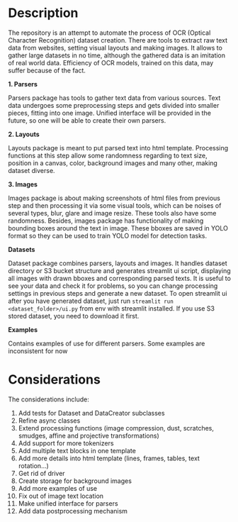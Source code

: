 # Description
The repository is an attempt to automate the process of OCR (Optical Character Recognition) dataset creation. There are tools to extract raw text data from websites, setting visual layouts and making images. It allows to gather large datasets in no time, although the gathered data is an imitation of real world data. Efficiency of OCR models, trained on this data, may suffer because of the fact.

__1. Parsers__

Parsers package has tools to gather text data from various sources. Text data undergoes some preprocessing steps and gets divided into smaller pieces, fitting into one image. Unified interface will be provided in the future, so one will be able to create their own parsers.

__2. Layouts__

Layouts package is meant to put parsed text into html template. Processing functions at this step allow some randomness regarding to text size, position in a canvas, color, background images and many other, making dataset diverse.

__3. Images__

Images package is about making screenshots of html files from previous step and then processing it via some visual tools, which can be noises of several types, blur, glare and image resize. These tools also have some randomness.
Besides, images package has functionality of making bounding boxes around the text in image. These bboxes are saved in YOLO format so they can be used to train YOLO model for detection tasks.

__Datasets__

Dataset package combines parsers, layouts and images. It handles dataset directory or S3 bucket structure and generates streamlit ui script, displaying all images with drawn bboxes and corresponding parsed texts. It is useful to see your data and check it for problems, so you can change processing settings in previous steps and generate a new dataset.
To open streamlit ui after you have generated dataset, just run `streamlit run <dataset_folder>/ui.py` from env with streamlit installed. If you use S3 stored dataset, you need to download it first.

__Examples__

Contains examples of use for different parsers. Some examples are inconsistent for now

# Considerations
The considerations include:
1. Add tests for Dataset and DataCreator subclasses
2. Refine async classes
3. Extend processing functions (image compression, dust, scratches, smudges, affine and projective transformations)
4. Add support for more tokenizers
5. Add multiple text blocks in one template
6. Add more details into html template (lines, frames, tables, text rotation...)
7. Get rid of driver
8. Create storage for background images
9. Add more examples of use
10. Fix out of image text location
11. Make unified interface for parsers
12. Add data postprocessing mechanism
